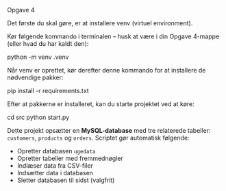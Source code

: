 Opgave 4

Det første du skal gøre, er at installere venv (virtuel environment).

Kør følgende kommando i terminalen – husk at være i din Opgave 4-mappe (eller hvad du har kaldt den):

python -m venv .venv

Når venv er oprettet, kør derefter denne kommando for at installere de nødvendige pakker:

pip install -r requirements.txt

Efter at pakkerne er installeret, kan du starte projektet ved at køre:

cd src
python start.py

Dette projekt opsætter en **MySQL-database** med tre relaterede tabeller: `customers`, `products` og `orders`. Scriptet gør automatisk følgende:

- Opretter databasen `ugedata`
- Opretter tabeller med fremmednøgler
- Indlæser data fra CSV-filer
- Indsætter data i databasen
- Sletter databasen til sidst (valgfrit)